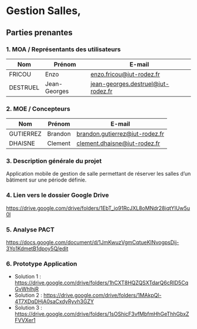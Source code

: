 # Gestion Salles,
## Parties prenantes
### 1. MOA / Représentants des utilisateurs

| Nom | Prénom |	E-mail |
|---|---|---|
 | FRICOU |	Enzo |	enzo.fricou@iut-rodez.fr |
 | DESTRUEL	| Jean-Georges |	jean-georges.destruel@iut-rodez.fr |
### 2. MOE / Concepteurs
 | Nom |	Prénom |	E-mail |
 |---|---|---|
 | GUTIERREZ |	Brandon |	brandon.gutierrez@iut-rodez.fr |
 | DHAISNE |	Clement |	clement.dhaisne@iut-rodez.fr |

### 3. Description générale du projet

Application mobile de gestion de salle permettant de réserver les salles d’un bâtiment sur une période définie.

### 4. Lien vers le dossier Google Drive

https://drive.google.com/drive/folders/1EbT_io91RcJXL8oMNdr28iqtYIUw5u0l

### 5. Analyse PACT

https://docs.google.com/document/d/1JmKwuzVgmCqtueKINvogpsDij-3Yo1KdmetB1dpoy5Q/edit

### 6. Prototype Application

 - Solution 1 : https://drive.google.com/drive/folders/1hCXT8HQZQSXTdarQ6cRID5CqGvWhIhjR
 - Solution 2 : https://drive.google.com/drive/folders/1MAkpQl-4T7XDqDHjA0saCxdyRyvh3GZY
 - Solution 3 : https://drive.google.com/drive/folders/1sOShicF3vfMbfmHhGeThhGbxZFVVXer1
